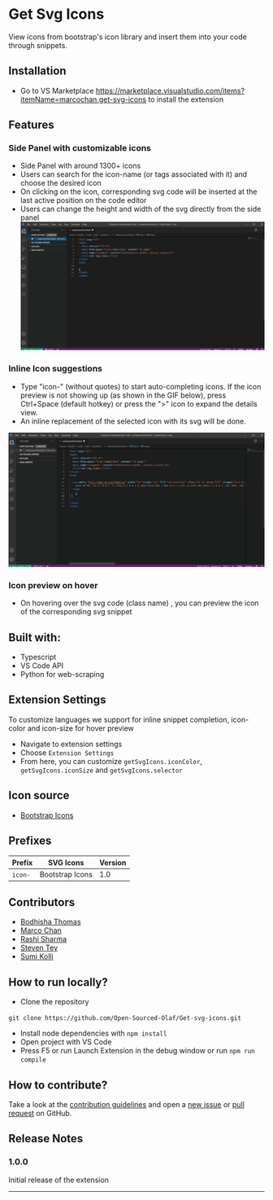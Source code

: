 # Get Svg Icons
View icons from bootstrap's icon library and insert them into your code through snippets.

## Installation

- Go to VS Marketplace https://marketplace.visualstudio.com/items?itemName=marcochan.get-svg-icons to install the extension

## Features

### Side Panel with customizable icons

- Side Panel with around 1300+ icons
- Users can search for the icon-name (or tags associated with it) and choose the desired icon
- On clicking on the icon, corresponding svg code will be inserted at the last active position on the code editor
- Users can change the height and width of the svg directly from the side panel
![demo](https://github.com/Open-Sourced-Olaf/Get-svg-icons/blob/staging/screenshots/side-panel.gif)

### Inline Icon suggestions

- Type "icon-" (without quotes) to start auto-completing icons. If the icon preview is not showing up (as shown in the GIF below), press Ctrl+Space (default hotkey) or press the  ">" icon to expand the details view.
- An inline replacement of the selected icon with its svg will be done.

![demo](https://github.com/Open-Sourced-Olaf/Get-svg-icons/blob/staging/screenshots/inline_icon_completion.gif)

### Icon preview on hover
- On hovering over the svg code (class name) , you can preview the icon of the corresponding svg snippet

## Built with:
- Typescript
- VS Code API
- Python for web-scraping

## Extension Settings

To customize languages we support for inline snippet completion, icon-color and icon-size for hover preview

- Navigate to extension settings
- Choose ```Extension Settings```
- From here, you can customize ```getSvgIcons.iconColor```, ```getSvgIcons.iconSize``` and ```getSvgIcons.selector```

## Icon source
- [Bootstrap Icons](https://github.com/twbs/icons)

## Prefixes

| Prefix         | SVG Icons                           | Version |
|----------------|-------------------------------------|---------|
| `icon-`           | Bootstrap Icons              | 1.0     |

## Contributors

- [Bodhisha Thomas](https://github.com/bodhisha)
- [Marco Chan](https://github.com/m2chan)
- [Rashi Sharma](https://github.com/rashi-s17)
- [Steven Tey](https://github.com/steven-tey)
- [Sumi Kolli](https://github.com/sgkolli535)

## How to run locally?
- Clone the repository

```git clone https://github.com/Open-Sourced-Olaf/Get-svg-icons.git```
- Install node dependencies with ```npm install```
- Open project with VS Code
- Press F5 or run Launch Extension in the debug window or run ```npm run compile```

## How to contribute?
Take a look at the [contribution guidelines](https://github.com/Open-Sourced-Olaf/Get-svg-icons.git
) and open a [new issue](https://github.com/Open-Sourced-Olaf/Get-svg-icons.git/issues) or [pull request](https://github.com/Open-Sourced-Olaf/Get-svg-icons.git/pulls) on GitHub.

## Release Notes

### 1.0.0

Initial release of the extension

-----------------------------------------------------------------------------------------------------------


